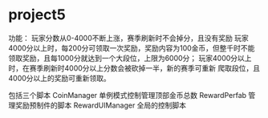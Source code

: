 # project5


功能：
玩家分数从0-4000不断上涨，赛季刷新时不会掉分，且没有奖励
玩家4000分以上时，每200分可领取一次奖励，奖励内容为100金币，但整千时不能领取奖励，且每1000分就达到一个大段位，上限为6000分；
玩家4000分以上时，在赛季刷新时4000分以上分数会被砍掉一半，新的赛季可重新
爬取段位，且4000分以上的奖励可重新领取。

包括三个脚本
CoinManager  单例模式控制管理顶部金币总数
RewardPerfab 管理奖励预制件的脚本
RewardUIManager 全局的控制脚本